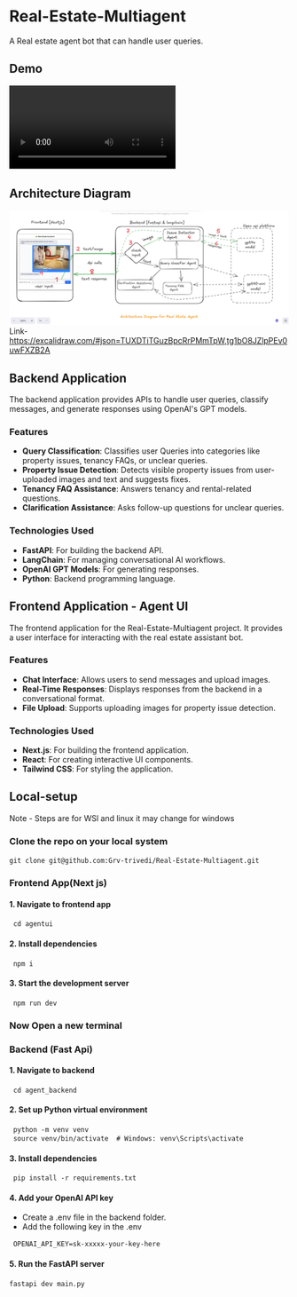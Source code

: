 # Real-Estate-Multiagent

A Real estate agent bot that can handle user queries.

## Demo

<video controls src="Demo.mp4" title="Title"></video>

## Architecture Diagram

![alt text](image.png)
Link- https://excalidraw.com/#json=TUXDTiTGuzBpcRrPMmTpW,tg1bO8JZlpPEv0uwFXZB2A

## Backend Application

The backend application provides APIs to handle user queries, classify messages, and generate responses using OpenAI's GPT models.

### Features

- **Query Classification**: Classifies user Queries into categories like property issues, tenancy FAQs, or unclear queries.
- **Property Issue Detection**: Detects visible property issues from user-uploaded images and text and suggests fixes.
- **Tenancy FAQ Assistance**: Answers tenancy and rental-related questions.
- **Clarification Assistance**: Asks follow-up questions for unclear queries.

### Technologies Used

- **FastAPI**: For building the backend API.
- **LangChain**: For managing conversational AI workflows.
- **OpenAI GPT Models**: For generating responses.
- **Python**: Backend programming language.

## Frontend Application - Agent UI

The frontend application for the Real-Estate-Multiagent project. It provides a user interface for interacting with the real estate assistant bot.

### Features

- **Chat Interface**: Allows users to send messages and upload images.
- **Real-Time Responses**: Displays responses from the backend in a conversational format.
- **File Upload**: Supports uploading images for property issue detection.

### Technologies Used

- **Next.js**: For building the frontend application.
- **React**: For creating interactive UI components.
- **Tailwind CSS**: For styling the application.

## Local-setup

Note - Steps are for WSl and linux it may change for windows

### Clone the repo on your local system

```
git clone git@github.com:Grv-trivedi/Real-Estate-Multiagent.git
```

### Frontend App(Next js)

#### 1. Navigate to frontend app

```
 cd agentui
```

#### 2. Install dependencies

```
 npm i
```

#### 3. Start the development server

```
 npm run dev
```

### Now Open a new terminal

### Backend (Fast Api)

#### 1. Navigate to backend

```
 cd agent_backend
```

#### 2. Set up Python virtual environment

```
 python -m venv venv
 source venv/bin/activate  # Windows: venv\Scripts\activate
```

#### 3. Install dependencies

```
 pip install -r requirements.txt
```

#### 4. Add your OpenAI API key

- Create a .env file in the backend folder.
- Add the following key in the .env

```
 OPENAI_API_KEY=sk-xxxxx-your-key-here
```

#### 5. Run the FastAPI server

```
fastapi dev main.py
```

### 